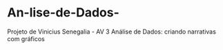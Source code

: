 # An-lise-de-Dados-
Projeto de Vinicius Senegalia - AV 3 Análise de Dados: criando narrativas com gráficos 
